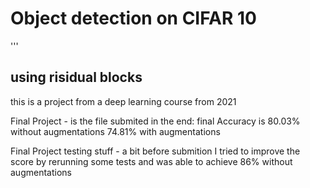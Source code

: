 # Object detection on CIFAR 10
'''
## using risidual blocks

this is a project from a deep learning course from 2021

Final Project - is the file submited in the end: 
final Accuracy is 80.03% without augmentations
74.81% with augmentations

Final Project testing stuff - a bit before submition I tried to improve the score
by rerunning some tests and was able to achieve 86% without augmentations
